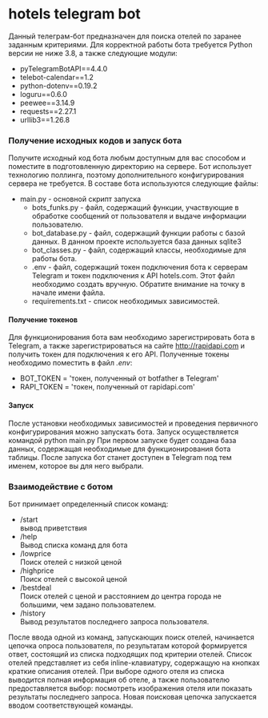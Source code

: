 # hotels telegram bot
Данный телеграм-бот предназначен для поиска отелей по заранее заданным критериями.
Для корректной работы бота требуется Python версии не ниже 3.8, а также следующие модули:
- pyTelegramBotAPI==4.4.0
- telebot-calendar==1.2
- python-dotenv==0.19.2
- loguru==0.6.0
- peewee==3.14.9
- requests==2.27.1
- urllib3==1.26.8

### Получение исходных кодов и запуск бота
Получите исходный код бота любым доступным для вас способом и поместите в подготовленную директорию на сервере.
Бот использует технологию поллинга, поэтому дополнительного конфигурирования сервера не требуется.
В составе бота используются следующие файлы:
+ main.py - основной скрипт запуска
  + bots_funks.py - файл, содержащий функции, участвующие в обработке сообщений от пользователя и выдаче информации пользователю.
  + bot_database.py - файл, содержащий функции работы с базой данных. В данном проекте используется база данных sqlite3
  + bot_classes.py - файл, содержащий классы, необходимые для работы бота.
  + .env - файл, содержащий токен подключения бота к серверам Telegram и токен подключения к API hotels.com. Этот файл необходимо создать вручную. Обратите внимание на точку в начале имени файла.
  + requirements.txt - список необходимых зависимостей.
    
#### Получение токенов
Для функционирования бота вам необходимо зарегистрировать бота в Telegram, а также зарегистрироваться на сайте http://rapidapi.com и получить токен для подключения к его API.
Полученные токены необходимо поместить в файл *.env*:
- BOT_TOKEN = 'токен, полученный от botfather в Telegram'
- RAPI_TOKEN = 'токен, полученный от rapidapi.com'

#### Запуск
После установки необходимых зависимостей и проведения первичного конфигурирования можно запускать бота.
Запуск осуществляется командой python main.py
При первом запуске будет создана база данных, содержащая необходимые для функционирования бота таблицы.
После запуска бот станет доступен в Telegram под тем именем, которое вы для него выбрали.

### Взаимодействие с ботом
Бот принимает определенный список команд:
+ /start <br>
вывод приветствия
+ /help <br>
Вывод списка команд для бота
+ /lowprice <br>
Поиск отелей с низкой ценой
+ /highprice <br>
Поиск отелей с высокой ценой
+ /bestdeal <br>
Поиск отелей с ценой  и расстоянием до центра города не большими, чем задано пользователем.
+ /history <br>
Вывод результатов последнего запроса пользователя.
  
После ввода одной из команд, запускающих поиск отелей, начинается цепочка опроса пользователя, по результатам которой формируется ответ, состоящий из списка подходящих под критерии отелей.
Список отелей представляет из себя inline-клавиатуру, содержащую на кнопках краткие описания отелей.
При выборе одного отеля из списка выводится полная информация об отеле, а также пользователю предоставляется выбор: посмотреть изображения отеля или показать результаты последнего запроса.
Новая поисковая цепочка запускается вводом соответствующей команды.

